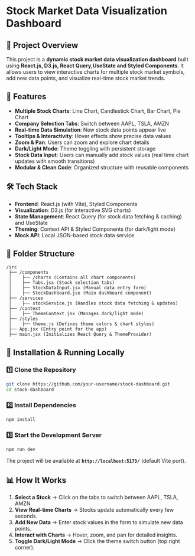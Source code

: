 # Stock Market Data Visualization Dashboard

## 📌 Project Overview
This project is a **dynamic stock market data visualization dashboard** built using **React.js, D3.js, React Query,UseState and Styled Components**. It allows users to view interactive charts for multiple stock market symbols, add new data points, and visualize real-time stock market trends.

## 🚀 Features
- **Multiple Stock Charts**: Line Chart, Candlestick Chart, Bar Chart, Pie Chart
- **Company Selection Tabs**: Switch between AAPL, TSLA, AMZN
- **Real-time Data Simulation**: New stock data points appear live
- **Tooltips & Interactivity**: Hover effects show precise data values
- **Zoom & Pan**: Users can zoom and explore chart details
- **Dark/Light Mode**: Theme toggling with persistent storage
- **Stock Data Input**: Users can manually add stock values (real time chart updates with smooth transitions)
- **Modular & Clean Code**: Organized structure with reusable components

## 🛠️ Tech Stack
- **Frontend**: React.js (with Vite), Styled Components
- **Visualization**: D3.js (for interactive SVG charts)
- **State Management**: React Query (for stock data fetching & caching) and UseState
- **Theming**: Context API & Styled Components (for dark/light mode)
- **Mock API**: Local JSON-based stock data service

## 📂 Folder Structure
```
/src
 ├── /components
 │    ├── /charts (Contains all chart components)
 │    ├── Tabs.jsx (Stock selection tabs)
 │    ├── StockDataInput.jsx (Manual data entry form)
 │    ├── StockDashboard.jsx (Main dashboard component)
 ├── /services
 │    ├── stockService.js (Handles stock data fetching & updates)
 ├── /context
 │    ├── ThemeContext.jsx (Manages dark/light mode)
 ├── /styles
 │    ├── theme.js (Defines theme colors & chart styles)
 ├── App.jsx (Entry point for the app)
 ├── main.jsx (Initializes React Query & ThemeProvider)
```

## 🔧 Installation & Running Locally
### **1️⃣ Clone the Repository**
```sh
git clone https://github.com/your-username/stock-dashboard.git
cd stock-dashboard
```

### **2️⃣ Install Dependencies**
```sh
npm install
```

### **3️⃣ Start the Development Server**
```sh
npm run dev
```
The project will be available at **`http://localhost:5173/`** (default Vite port).

## 📊 How It Works
1. **Select a Stock** → Click on the tabs to switch between AAPL, TSLA, AMZN
2. **View Real-time Charts** → Stocks update automatically every few seconds.
3. **Add New Data** → Enter stock values in the form to simulate new data points.
4. **Interact with Charts** → Hover, zoom, and pan for detailed insights.
5. **Toggle Dark/Light Mode** → Click the theme switch button (top right corner).




